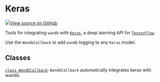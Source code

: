 # Keras

[![](https://www.tensorflow.org/images/GitHub-Mark-32px.png)View source on GitHub](https://www.github.com/wandb/client/tree/v0.12.2/wandb/integration/keras/__init__.py)

Tools for integrating `wandb` with [`Keras`](https://keras.io/), a deep learning API for [`TensorFlow`](https://www.tensorflow.org/).

Use the `WandbCallback` to add `wandb` logging to any `Keras` model.

## Classes

[`class WandbCallback`](wandbcallback.md): `WandbCallback` automatically integrates keras with wandb.

